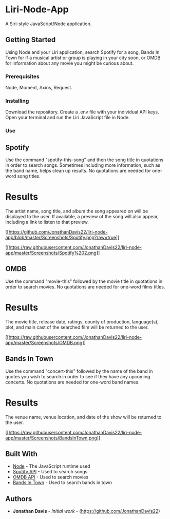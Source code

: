 # Liri-Node-App

A Siri-style JavaScript/Node application.

## Getting Started

Using Node and your Liri application, search Spotify for a song, Bands In Town for if a musical artist or group is playing in your city
soon, or OMDB for information about any movie you might be curious about.

### Prerequisites

Node, Moment, Axios, Request.

### Installing

Download the repository. Create a .env file with your individual API keys. Open your terminal and run the Liri JavaScript file in Node.

### Use

## Spotify

Use the command "spotify-this-song" and then the song title in quotations in order to search songs. Sometimes including more information, 
such as the band name, helps clean up results. No quotations are needed for one-word song titles.

# Results

The artist name, song title, and album the song appeared on will be displayed to the user. If available, a preview of the song will also 
appear, including a link to listen to that preview.

[[https://github.com/JonathanDavis22/liri-node-app/blob/master/Screenshots/Spotify.png?raw=true]]

[[https://raw.githubusercontent.com/JonathanDavis22/liri-node-app/master/Screenshots/Spotify%202.png]]

## OMDB

Use the command "movie-this" followed by the movie title in quotations in order to search movies. No quotations are needed for one-word 
films titles.

# Results

The movie title, release date, ratings, county of production, language(s), plot, and main cast of the searched film will be returned to
the user.

[[https://raw.githubusercontent.com/JonathanDavis22/liri-node-app/master/Screenshots/OMDB.png]]

## Bands In Town

Use the command "concert-this" followed by the name of the band in quotes you wish to search in order to see if they have any upcoming 
concerts. No quotations are needed for one-word band names.

# Results

The venue name, venue location, and date of the show will be returned to the user.

[[https://raw.githubusercontent.com/JonathanDavis22/liri-node-app/master/Screenshots/BandsInTown.png]]

## Built With

* [Node](https://nodejs.org/api/http.html) - The JavaScript runtime used
* [Spotify API](https://developer.spotify.com/documentation/web-api/) - Used to search songs
* [OMDB API](http://www.omdbapi.com/) - Used to search movies
* [Bands In Town](https://manager.bandsintown.com/support/bandsintown-api) - Used to search bands in town

## Authors

* **Jonathan Davis** - *Initial work* - (https://github.com/JonathanDavis22)
